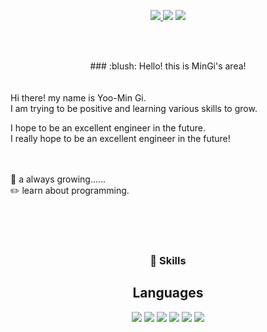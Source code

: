  <div align="center">

<p>
<a href = "https://www.instagram.com/yoomingi31/?hl=ko">
<img src="https://img.shields.io/badge/Instagram-0076D6?style=flat-square&logo=Instagram&logoColor=white"/>
</a>
 
<img src="https://img.shields.io/badge/zerotansan@gmail.com-EA4335?style=flat-square&logo=Gmail&logoColor=white"/>

<a href = "https://blog.naver.com/alsrl9531">
<img src="https://img.shields.io/badge/NaverBlog-03C75A?style=flat-square&logo=Naver&logoColor=white"/>
</a>
 
</p>
  </div>

<br><br>

 <div align="center">
###  :blush: Hello! this is MinGi's area!
  </div>
 <br><br>
Hi there! my name is Yoo-Min Gi. <br>
I am trying to be positive and learning various skills to grow.

I hope to be an excellent engineer in the future.<br>
I really hope to be an excellent engineer in the future!
<br><br><br>

 :seedling: a always growing......<br>
 :pencil2: learn about programming.
 
 <br><br><br>
 <div align="center">


### :muscle: Skills

## Languages

<p>
 <img src="https://img.shields.io/badge/Python-3776AB?style=flat-square&logo=Python&logoColor=white"/>
 <img src="https://img.shields.io/badge/Java-007396?style=flat-square&logo=Java&logoColor=white"/>
 <img src="https://img.shields.io/badge/C-A8B9CC?style=flat-square&logo=C&logoColor=white"/>
 <img src="https://img.shields.io/badge/JavaScript-F7DF1E?style=flat-square&logo=JavaScript&logoColor=white"/>
 <img src="https://img.shields.io/badge/C Sharp-00599C?style=flat-square&logo=C Sharp&logoColor=white"/>
 <img src="https://img.shields.io/badge/AWS-232F3E?style=flat-square&logo=Amazon AWS&logoColor=white"/>
 </p>
 
 </div>

